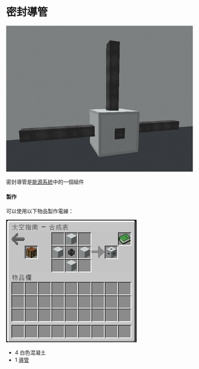 # 密封導管

![](<../.gitbook/assets/image (216).png>)



密封導管是[能源系統](../space/energy-systems.md)中的一個組件

#### 製作

可以使用以下物品製作電線：

![](<../.gitbook/assets/image (212).png>)

* 4 白色混凝土
* 1 [導管](Conduit.md)
